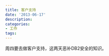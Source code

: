 ```yaml
---
title: 客户支持
date: '2013-06-17'
description:
categories:
- 工作
tags:
---
```


周四要去做客户支持，这两天恶补DB2安全的知识。
